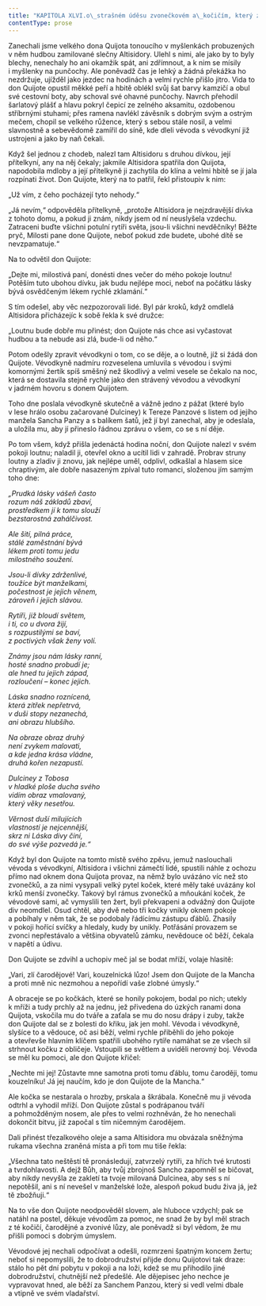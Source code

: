 ```yaml
---
title: "KAPITOLA XLVI.o\_strašném úděsu zvonečkovém a\_kočičím, který zažil don\_Quijote za hovoru o\_vášni zamilované Altisidory."
contentType: prose
---
```


  

Zanechali jsme velkého dona Quijota tonoucího v myšlenkách probuzených v něm hudbou zamilované slečny Altisidory. Ulehl s nimi, ale jako by to byly blechy, nenechaly ho ani okamžik spát, ani zdřímnout, a k nim se mísily i myšlenky na punčochy. Ale poněvadž čas je lehký a žádná překážka ho nezdržuje, ujížděl jako jezdec na hodinách a velmi rychle přišlo jitro. Vida to don Quijote opustil měkké peří a hbitě oblékl svůj šat barvy kamzičí a obul své cestovní boty, aby schoval své ohavné punčochy. Navrch přehodil šarlatový plášť a hlavu pokryl čepicí ze zelného aksamitu, ozdobenou stříbrnými stuhami; přes ramena navlékl závěsník s dobrým svým a ostrým mečem, chopil se velkého růžence, který s sebou stále nosil, a velmi slavnostně a sebevědomě zamířil do síně, kde dleli vévoda s vévodkyní již ustrojeni a jako by naň čekali.

Když šel jednou z chodeb, nalezl tam Altisidoru s druhou dívkou, její přítelkyní, any na něj čekaly; jakmile Altisidora spatřila don Quijota, napodobila mdloby a její přítelkyně ji zachytila do klína a velmi hbitě se jí jala rozpínati život. Don Quijote, který na to patřil, řekl přistoupiv k nim:

„Už vím, z čeho pocházejí tyto nehody.“

„Já nevím,“ odpověděla přítelkyně, „protože Altisidora je nejzdravější dívka z tohoto domu, a pokud ji znám, nikdy jsem od ní neuslyšela vzdechu. Zatraceni buďte všichni potulní rytíři světa, jsou-li všichni nevděčníky! Běžte pryč, Milosti pane done Quijote, neboť pokud zde budete, ubohé dítě se nevzpamatuje.“

Na to odvětil don Quijote:

„Dejte mi, milostivá paní, donésti dnes večer do mého pokoje loutnu! Potěším tuto ubohou dívku, jak budu nejlépe moci, neboť na počátku lásky bývá osvědčeným lékem rychlé zklamání.“

S tím odešel, aby věc nezpozorovali lidé. Byl pár kroků, když omdlelá Altisidora přicházejíc k sobě řekla k své družce:

„Loutnu bude dobře mu přinést; don Quijote nás chce asi vyčastovat hudbou a ta nebude asi zlá, bude-li od něho.“

Potom odešly zpravit vévodkyni o tom, co se děje, a o loutně, jíž si žádá don Quijote. Vévodkyně nadmíru rozveselena umluvila s vévodou i svými komornými žertík spíš směšný než škodlivý a velmi vesele se čekalo na noc, která se dostavila stejně rychle jako den strávený vévodou a vévodkyní v jadrném hovoru s donem Quijotem.

Toho dne poslala vévodkyně skutečně a vážně jedno z pážat (které bylo v lese hrálo osobu začarované Dulciney) k Tereze Panzové s listem od jejího manžela Sancha Panzy a s balíkem šatů, jež jí byl zanechal, aby je odeslala, a uložila mu, aby jí přineslo řádnou zprávu o všem, co se s ní děje.

Po tom všem, když přišla jedenáctá hodina noční, don Quijote nalezl v svém pokoji loutnu; naladil ji, otevřel okno a ucítil lidi v zahradě. Probrav struny loutny a zladiv ji znovu, jak nejlépe uměl, odplivl, odkašlal a hlasem sice chraptivým, ale dobře nasazeným zpíval tuto romanci, složenou jím samým toho dne:

_„Prudká lásky vášeň často  
rozum náš základů zbaví,  
prostředkem jí k tomu slouží  
bezstarostná zahálčivost._

_Ale šití, pilná práce,  
stálé zaměstnání bývá  
lékem proti tomu jedu  
milostného soužení._

_Jsou-li dívky zdrženlivé,  
toužíce být manželkami,  
počestnost je jejich věnem,  
zároveň i jejich slávou._

_Rytíři, již bloudí světem,  
i ti, co u dvora žijí,  
s rozpustilými se baví,  
z poctivých však ženy volí._

_Známy jsou nám lásky ranní,  
hosté snadno probudí je;  
ale hned tu jejich západ,  
rozloučení – konec jejich._

_Láska snadno roznícená,  
která zítřek nepřetrvá,  
v duši stopy nezanechá,  
ani obrazu hlubšího._

_Na obraze obraz druhý  
není zvykem malovati,  
a kde jedna krása vládne,  
druhá kořen nezapustí._

_Dulciney z Tobosa  
v hladké ploše ducha svého  
vidím obraz vmalovaný,  
který věky nesetřou._

_Věrnost duší milujících  
vlastností je nejcennější,  
skrz ni Láska divy činí,  
do své výše pozvedá je.“_

Když byl don Quijote na tomto místě svého zpěvu, jemuž naslouchali vévoda s vévodkyní, Altisidora i všichni zámečtí lidé, spustili náhle z ochozu přímo nad oknem dona Quijota provaz, na němž bylo uvázáno víc než sto zvonečků, a za nimi vysypali velký pytel koček, které měly také uvázány kol krků menší zvonečky. Takový byl rámus zvonečků a mňoukání koček, že vévodové sami, ač vymyslili ten žert, byli překvapeni a odvážný don Quijote div neomdlel. Osud chtěl, aby dvě nebo tři kočky vnikly oknem pokoje a pobíhaly v něm tak, že se podobaly řádícímu zástupu ďáblů. Zhasily v pokoji hořící svíčky a hledaly, kudy by unikly. Potřásání provazem se zvonci nepřestávalo a většina obyvatelů zámku, nevědouce oč běží, čekala v napětí a údivu.

Don Quijote se zdvihl a uchopiv meč jal se bodat mříží, volaje hlasitě:

„Vari, zlí čarodějové! Vari, kouzelnická lůzo! Jsem don Quijote de la Mancha a proti mně nic nezmohou a nepořídí vaše zlobné úmysly.“

A obraceje se po kočkách, které se honily pokojem, bodal po nich; utekly k mříži a tudy prchly až na jednu, jež přivedena do úzkých ranami dona Quijota, vskočila mu do tváře a zaťala se mu do nosu drápy i zuby, takže don Quijote dal se z bolesti do křiku, jak jen mohl. Vévoda i vévodkyně, slyšíce to a vědouce, oč asi běží, velmi rychle přiběhli do jeho pokoje a otevřevše hlavním klíčem spatřili ubohého rytíře namáhat se ze všech sil strhnout kočku z obličeje. Vstoupili se světlem a uviděli nerovný boj. Vévoda se měl ku pomoci, ale don Quijote křičel:

„Nechte mi jej! Zůstavte mne samotna proti tomu ďáblu, tomu čaroději, tomu kouzelníku! Já jej naučím, kdo je don Quijote de la Mancha.“

Ale kočka se nestarala o hrozby, prskala a škrábala. Konečně mu ji vévoda odtrhl a vyhodil mříží. Don Quijote zůstal s podrápanou tváří a pohmožděným nosem, ale přes to velmi rozhněván, že ho nenechali dokončit bitvu, již započal s tím ničemným čarodějem.

Dali přinést třezalkového oleje a sama Altisidora mu obvázala sněžnýma rukama všechna zraněná místa a při tom mu tiše řekla:

„Všechna tato neštěstí tě pronásledují, zatvrzelý rytíři, za hřích tvé krutosti a tvrdohlavosti. A dejž Bůh, aby tvůj zbrojnoš Sancho zapomněl se bičovat, aby nikdy nevyšla ze zakletí ta tvoje milovaná Dulcinea, aby ses s ní nepotěšil, ani s ní nevešel v manželské lože, alespoň pokud budu živa já, jež tě zbožňuji.“

Na to vše don Quijote neodpověděl slovem, ale hluboce vzdychl; pak se natáhl na postel, děkuje vévodům za pomoc, ne snad že by byl měl strach z té kočičí, čarodějné a zvonivé lůzy, ale poněvadž si byl vědom, že mu přišli pomoci s dobrým úmyslem.

Vévodové jej nechali odpočívat a odešli, rozmrzeni špatným koncem žertu; neboť si nepomyslili, že to dobrodružství přijde donu Quijotovi tak draze: stálo ho pět dní pobytu v pokoji a na loži, kdež se mu přihodilo jiné dobrodružství, chutnější než předešlé. Ale dějepisec jeho nechce je vypravovat hned, ale běží za Sanchem Panzou, který si vedl velmi dbale a vtipně ve svém vladařství.
